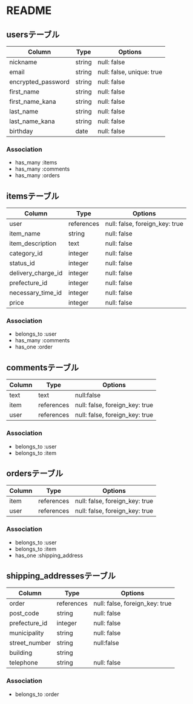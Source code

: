 # README

## usersテーブル

| Column               | Type       | Options                        |
| -------------------- | ---------- | ------------------------------ |
| nickname             | string     | null: false                    |
| email                | string     | null: false, unique: true      |
| encrypted_password   | string     | null: false                    |
| first_name           | string     | null: false                     |
| first_name_kana      | string     | null: false                     |
| last_name            | string     | null: false                     |
| last_name_kana       | string     | null: false                     |
| birthday             | date       | null: false                     |

### Association

- has_many :items
- has_many :comments
- has_many :orders


## itemsテーブル

| Column               | Type       | Options                        |
| -------------------- | ---------- | ------------------------------ |
| user                 | references  | null: false, foreign_key: true |
| item_name            | string     | null: false                    |
| item_description     | text       | null: false                    |
| category_id          | integer    | null: false                    |
| status_id            | integer    | null: false                    |
| delivery_charge_id   | integer    | null: false                    |
| prefecture_id        | integer    | null: false                    |
| necessary_time_id    | integer    | null: false                    |
| price                | integer    | null: false                    |

### Association

- belongs_to :user
- has_many :comments
- has_one :order

## commentsテーブル

| Column               | Type       | Options                        |
| -------------------- | ---------- | ------------------------------ |
| text                 | text       | null:false                     |
| item                 | references  | null: false, foreign_key: true |
| user                 | references  | null: false, foreign_key: true |

### Association

- belongs_to :user
- belongs_to :item

## ordersテーブル

| Column               | Type       | Options                        |
| -------------------- | ---------- | ------------------------------ |
| item                 | references  | null: false, foreign_key: true |
| user                 | references  | null: false, foreign_key: true |

### Association

- belongs_to :user
- belongs_to :item
- has_one :shipping_address


## shipping_addressesテーブル

| Column               | Type       | Options                        |
| -------------------- | ---------- | ------------------------------ |
| order                | references | null: false, foreign_key: true |
| post_code            | string     | null: false                    |
| prefecture_id        | integer    | null: false                    |
| municipality         | string     | null: false                    |  
| street_number        | string     | null:false                     |
| building             | string     |                                |
| telephone            | string     | null: false                    |

### Association

- belongs_to :order
